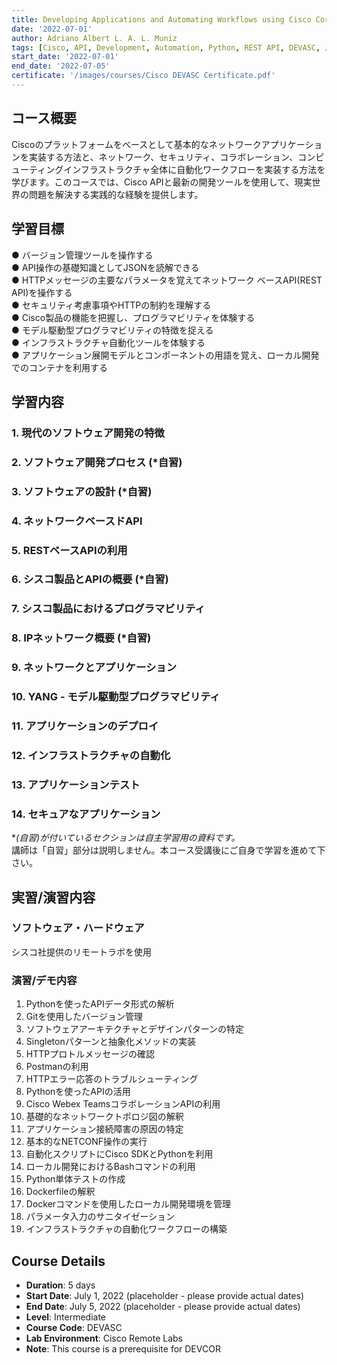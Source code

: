 ```yaml
---
title: Developing Applications and Automating Workflows using Cisco Core Platforms (DEVASC)
date: '2022-07-01'
author: Adriano Albert L. A. L. Muniz
tags: [Cisco, API, Development, Automation, Python, REST API, DEVASC, JSON, Git]
start_date: '2022-07-01'
end_date: '2022-07-05'
certificate: '/images/courses/Cisco DEVASC Certificate.pdf'
---
```


## コース概要
Ciscoのプラットフォームをベースとして基本的なネットワークアプリケーションを実装する方法と、ネットワーク、セキュリティ、コラボレーション、コンピューティングインフラストラクチャ全体に自動化ワークフローを実装する方法を学びます。このコースでは、Cisco APIと最新の開発ツールを使用して、現実世界の問題を解決する実践的な経験を提供します。

## 学習目標
● バージョン管理ツールを操作する  
● API操作の基礎知識としてJSONを読解できる  
● HTTPメッセージの主要なパラメータを覚えてネットワーク ベースAPI(REST API)を操作する  
● セキュリティ考慮事項やHTTPの制約を理解する  
● Cisco製品の機能を把握し、プログラマビリティを体験する  
● モデル駆動型プログラマビリティの特徴を捉える  
● インフラストラクチャ自動化ツールを体験する  
● アプリケーション展開モデルとコンポーネントの用語を覚え、ローカル開発でのコンテナを利用する

## 学習内容

### 1. 現代のソフトウェア開発の特徴

### 2. ソフトウェア開発プロセス (*自習)

### 3. ソフトウェアの設計 (*自習)

### 4. ネットワークベースドAPI

### 5. RESTベースAPIの利用

### 6. シスコ製品とAPIの概要 (*自習)

### 7. シスコ製品におけるプログラマビリティ

### 8. IPネットワーク概要 (*自習)

### 9. ネットワークとアプリケーション

### 10. YANG - モデル駆動型プログラマビリティ

### 11. アプリケーションのデプロイ

### 12. インフラストラクチャの自動化

### 13. アプリケーションテスト

### 14. セキュアなアプリケーション

**(*自習)が付いているセクションは自主学習用の資料です。**  
講師は「自習」部分は説明しません。本コース受講後にご自身で学習を進めて下さい。

## 実習/演習内容

### ソフトウェア・ハードウェア
シスコ社提供のリモートラボを使用

### 演習/デモ内容
1. Pythonを使ったAPIデータ形式の解析
2. Gitを使用したバージョン管理
3. ソフトウェアアーキテクチャとデザインパターンの特定
4. Singletonパターンと抽象化メソッドの実装
5. HTTPプロトルメッセージの確認
6. Postmanの利用
7. HTTPエラー応答のトラブルシューティング
8. Pythonを使ったAPIの活用
9. Cisco Webex TeamsコラボレーションAPIの利用
10. 基礎的なネットワークトポロジ図の解釈
11. アプリケーション接続障害の原因の特定
12. 基本的なNETCONF操作の実行
13. 自動化スクリプトにCisco SDKとPythonを利用
14. ローカル開発におけるBashコマンドの利用
15. Python単体テストの作成
16. Dockerfileの解釈
17. Dockerコマンドを使用したローカル開発環境を管理
18. パラメータ入力のサニタイゼーション
19. インフラストラクチャの自動化ワークフローの構築

## Course Details
- **Duration**: 5 days
- **Start Date**: July 1, 2022 (placeholder - please provide actual dates)
- **End Date**: July 5, 2022 (placeholder - please provide actual dates)
- **Level**: Intermediate
- **Course Code**: DEVASC
- **Lab Environment**: Cisco Remote Labs
- **Note**: This course is a prerequisite for DEVCOR 